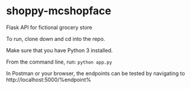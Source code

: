 # shoppy-mcshopface
Flask API for fictional grocery store

To run, clone down and cd into the repo. 

Make sure that you have Python 3 installed. 

From the command line, run: `python app.py`

In Postman or your browser, the endpoints can be tested by navigating to http://localhost:5000/%endpoint%

